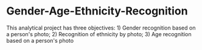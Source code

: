 # Gender-Age-Ethnicity-Recognition
This analytical project has three objectives: 1) Gender recognition based on a person's photo; 2) Recognition of ethnicity by photo; 3) Age recognition based on a person's photo
